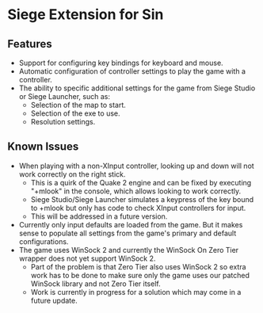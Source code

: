 # Siege Extension for Sin

## Features
* Support for configuring key bindings for keyboard and mouse.
* Automatic configuration of controller settings to play the game with a controller.
* The ability to specific additional settings for the game from Siege Studio or Siege Launcher, such as:
	* Selection of the map to start.
	* Selection of the exe to use.
	* Resolution settings.

## Known Issues
* When playing with a non-XInput controller, looking up and down will not work correctly on the right stick.
	* This is a quirk of the Quake 2 engine and can be fixed by executing "+mlook" in the console, which allows looking to work correctly.
	* Siege Studio/Siege Launcher simulates a keypress of the key bound to +mlook but only has code to check XInput controllers for input.
	* This will be addressed in a future version.
* Currently only input defaults are loaded from the game. But it makes sense to populate all settings from the game's primary and default configurations.
* The game uses WinSock 2 and currently the WinSock On Zero Tier wrapper does not yet support WinSock 2.
	* Part of the problem is that Zero Tier also uses WinSock 2 so extra work has to be done to make sure only the game uses our patched WinSock library and not Zero Tier itself.
	* Work is currently in progress for a solution which may come in a future update.
